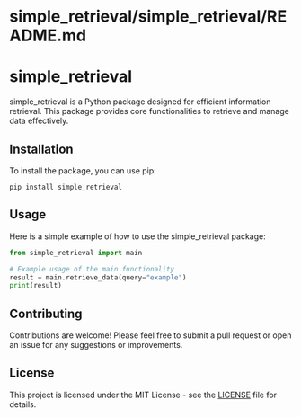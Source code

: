# simple_retrieval/simple_retrieval/README.md

# simple_retrieval

simple_retrieval is a Python package designed for efficient information retrieval. This package provides core functionalities to retrieve and manage data effectively.

## Installation

To install the package, you can use pip:

```
pip install simple_retrieval
```

## Usage

Here is a simple example of how to use the simple_retrieval package:

```python
from simple_retrieval import main

# Example usage of the main functionality
result = main.retrieve_data(query="example")
print(result)
```

## Contributing

Contributions are welcome! Please feel free to submit a pull request or open an issue for any suggestions or improvements.

## License

This project is licensed under the MIT License - see the [LICENSE](LICENSE) file for details.